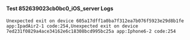 #### Test 852639023cb0bc0_iOS_server Logs


```
Unexpected exit on device 605a17dff1a0ba7f312ea7b076f5923e29d8b1fe app:IpadAir2-1 code:254,Unexpected exit on device 7ed231f0829a4ace34162e6c18308bcd995bc25a app:Iphone6-2 code:254
```
